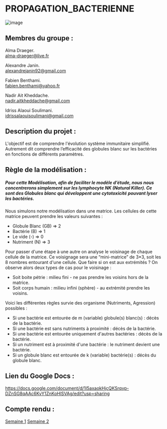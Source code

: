 # PROPAGATION_BACTERIENNE

![image](https://www.aquaportail.com/pictures1309/bacteria-bacteries-virus.jpg)


## Membres du groupe : ##

Alma Draeger.  
alma-draeger@live.fr

Alexandre Janin.  
alexandrejanin92@gmail.com

Fabien Benthami.  
fabien.benthami@yahoo.fr

Nadir Ait Kheddache.  
nadir.aitkheddache@gmail.com

Idriss Alaoui Soulimani.  
idrissalaouisoulimani@gmail.com
  
  
  
## Description du projet : ##

L'objectif est de comprendre l'évolution système immunitaire simplifié.
Autrement dit comprendre l’efficacité des globules blanc sur les bactéries en fonctions de différents paramètres.
  
  
  
## Règle de la modélisation : ##  
##### Pour cette Modélisation, afin de faciliter le modèle d’étude, nous nous concentrerons simplement sur les lymphocyte NK (Natural Killer). Ce sont des Globules blanc qui développent une cytotoxicité pouvant lyser les bactéries.
  
Nous simulons notre modélisation dans une matrice. Les cellules de cette matrice peuvent prendre les valeurs suivantes :
+ Globule Blanc (GB) => 2
+ Bactérie (B) => 1
+ Le vide (-) => 0
+ Nutriment (N) => 3
  
  
  
Pour passer d'une étape à une autre on analyse le voisinage de chaque cellule de la matrice. Ce voisignage sera une “mini-matrice” de 3*3, soit les 8 nombres entourant d'une cellule.
Que faire si on est aux extrémités ? On observe alors deux types de cas pour le voisinage :
* Soit boite pétrie : milieu fini - ne pas prendre les voisins hors de la matrice.
* Soit corps humain : milieu infini (sphère) - au extrémité prendre les voisins. 
  
  
  
Voici les différentes règles survie des organisme (Nutriments, Agression) possibles :
+ Si une bactérie est entourée de m (variable) globule(s) blanc(s) : décès de la bactérie.
+ Si une bactérie est sans nutriments à proximité : décès de la bactérie.
+ Si une bactérie est entourée uniquement d'autres bactéries : décès de la bactérie.
+ Si un nutriment est à proximité d'une bactérie : le nutriment devient une bactérie.
+ Si un globule blanc est entourée de k (variable) bactérie(s) : décès du globule blanc.

  
  
## Lien du Google Docs : ##

<https://docs.google.com/document/d/1I5axaokHjcQKSrqvp-DZnSG8qAAc6KvY1ZnKoHlSVAg/edit?usp=sharing>
  
  
  
## Compte rendu : ##

[Semaine 1](https://are00dynamic-2018.github.io/PROPAGATION_BACTERIENNE/Semaine1)
[Semaine 2](https://are00dynamic-2018.github.io/PROPAGATION_BACTERIENNE/Semaine2)
